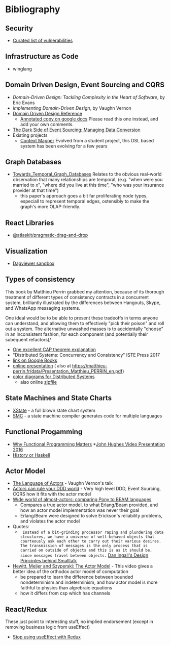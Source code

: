# Bibliography

## Security
* [Curated list of vulnerabilities](https://github.com/askbuddie/vulnerabilities)

## Infrastructure as Code
* winglang

## Domain Driven Design, Event Sourcing and CQRS
* _Domain-Driven Design: Tackling Complexity in the Heart of Software_, by Eric Evans
* _Implementing Domain-Driven Design_, by Vaughn Vernon
* [Domain Driven Design Reference](https://www.domainlanguage.com/wp-content/uploads/2016/05/DDD_Reference_2015-03.pdf)
  * [Annotated copy on google docs](https://docs.google.com/document/d/15wa5xl-cC01TAivoTMGObqEQjPBggQscoM7kDtFyacY)  Please read this one instead, and
    add your own comments.
* [The Dark Side of Event Sourcing: Managing Data Conversion](./dark-side-of-event-sourcing.pdf)
* Existing projects
  * [Context Mapper](https://contextmapper.org/) Evolved from a student project, 
    this  DSL based system has been evolving for a few years

## Graph Databases

* [Towards_Temporal_Graph_Databases](https://ceur-ws.org/Vol-1644/paper40.pdf) Relates to the obvious real-world
observation that many relationships are temporal,
(e.g. "when were you married to x", "where did you live at this time", "who was your insurance provider at that time")
  * this paper's approach goes a bit far proliferating node types, especiall to represent temporal edges, ostensibly to
make the graph's more OLAP-friendly.

## React Libraries
* [@atlaskit/pragmatic-drag-and-drop](https://atlassian.design/components/pragmatic-drag-and-drop/)

## Visualization

* [Dagviewer sandbox](https://codesandbox.io/p/sandbox/focused-morning-g4rgml?file=%2Fsrc%2FDAGViewer.js)


## Types of consistency

This book by Matthieu Perrin grabbed my attention, because of its thorough treatment of different types of 
consistency contracts in a concurrent system, brilliantly illustrated by the differences 
between Hangouts, Skype, and WhatsApp messaging systems.

One ideal would be to be able to present these tradeoffs in terms
anyone can understand, and allowing them to effectively "pick their poison" and roll out a system.
The alternative unwashed masses is to accidentally "choose" in an inconsistent fashion, for each component 
(and potentially their subequent refactors)/

* [One excellent CAP theorem explanation](https://www.scylladb.com/glossary/cap-theorem)
* "Distributed Systems: Concurrency and Consistency" ISTE Press 2017
 * [link on Google Books](https://www.google.com/books/edition/Distributed_Systems/8ksgDgAAQBAJ) 
 * [online presentation](./Presentation_Matthieu_PERRIN_en.pdf) ( also at https://matthieu-perrin.fr/data/Presentation_Matthieu_PERRIN_en.pdf)
 * [color diagrams for Distributed Systems](./Perrin-color-section.pdf) 
   * also online [zipfile](http://www.iste.co.uk/perrin/distributed.zip)

## State Machines and State Charts
* [XState](https://github.com/statelyai/xstate/tree/main/packages/core#readme) - a full blown state chart system
* [SMC](https://smc.sourceforge.net/) - a state machine compiler generates code for multiple languages

## Functional Progamming
* [Why Functional Programming Matters](https://www.cs.kent.ac.uk/people/staff/dat/miranda/whyfp90.pdf)
  *[John Hughes Video Presentation 2016](https://www.youtube.com/watch?v=XrNdvWqxBvA)  
* [History or Haskell](https://www.microsoft.com/en-us/research/wp-content/uploads/2016/07/history.pdf)

## Actor Model
* [The Language of Actors](https://www.youtube.com/watch?v=KtRLIzG5c54) - Vaughn Vernon's talk
* [Actors can rule your DDD world](https://www.youtube.com/watch?v=lcGf2Txq92o)  - Very high level DDD, Event Sourcing, CQRS how it fits with the actor model
* [Wide world of almost-actors: comparing Pony to BEAM languages](https://www.youtube.com/watch?v=_0m0_qtfzLs)
  * Compares a true actor model, to what Erlang/Beam provided, and how an actor model implementation was never their goal
  * Erlang/Beam were designed to solve Erickson's reliability problems, and violates the actor model
* Quotes:
  * ` Instead of a bit-grinding processor raping and plundering data structures, we have a universe of well-behaved objects that courteously ask each other to carry out their various desires. The transmission of messages is the only process that is carried on outside of objects and this is as it should be, since messages travel between objects.`
    [Dan Ingall's Design Principles behind Smalltalk](https://www.cs.virginia.edu/~evans/cs655/readings/smalltalk.html)
* [Hewitt, Meijer and Szyperski: The Actor Model](https://www.youtube.com/watch?v=7erJ1DV_Tlo) - This video gives a better 
  idea of the orthodox actor model of computation
  * be prepared to learn the difference between bounded nondeterminism and indeterminism, and how actor model is more 
    faithful to physics than algrebraic equations
  * how it differs from csp which has channels
   
## React/Redux

These just point to interesting stuff, no implied endorsement (except in removing business logic from useEffect)

* [Stop using useEffect with Redux](https://www.youtube.com/watch?v=I7g363Faxa4) 
